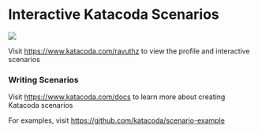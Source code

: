 # Interactive Katacoda Scenarios

[![](http://shields.katacoda.com/katacoda/ravuthz/count.svg)](https://www.katacoda.com/ravuthz "Get your profile on Katacoda.com")

Visit https://www.katacoda.com/ravuthz to view the profile and interactive scenarios

### Writing Scenarios
Visit https://www.katacoda.com/docs to learn more about creating Katacoda scenarios

For examples, visit https://github.com/katacoda/scenario-example
